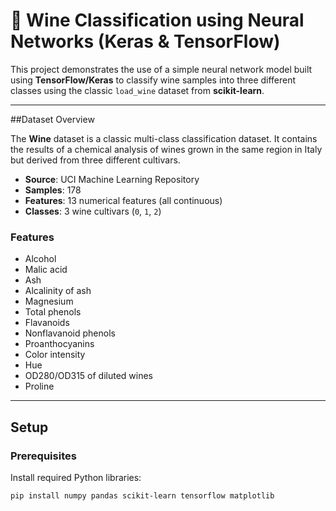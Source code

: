 # 🍷 Wine Classification using Neural Networks (Keras & TensorFlow)

This project demonstrates the use of a simple neural network model built using **TensorFlow/Keras** to classify wine samples into three different classes using the classic `load_wine` dataset from **scikit-learn**.

---

##Dataset Overview

The **Wine** dataset is a classic multi-class classification dataset. It contains the results of a chemical analysis of wines grown in the same region in Italy but derived from three different cultivars.

- **Source**: UCI Machine Learning Repository
- **Samples**: 178
- **Features**: 13 numerical features (all continuous)
- **Classes**: 3 wine cultivars (`0`, `1`, `2`)

### Features

- Alcohol  
- Malic acid  
- Ash  
- Alcalinity of ash  
- Magnesium  
- Total phenols  
- Flavanoids  
- Nonflavanoid phenols  
- Proanthocyanins  
- Color intensity  
- Hue  
- OD280/OD315 of diluted wines  
- Proline

---

## Setup

### Prerequisites

Install required Python libraries:

```bash
pip install numpy pandas scikit-learn tensorflow matplotlib
